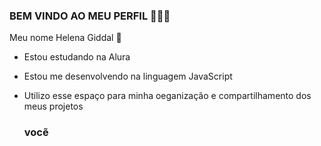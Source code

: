 ### BEM VINDO AO MEU PERFIL 🍏💚📗

Meu nome Helena Giddal 💙

- Estou estudando na Alura
- Estou me desenvolvendo na linguagem JavaScript
- Utilizo esse espaço para minha oeganização e compartilhamento dos meus projetos

  ### vocẽ
